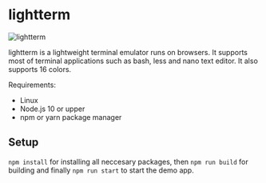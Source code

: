 # lightterm


![lightterm](https://i.ibb.co/zXLJkDw/lightterm.png)

lightterm is a lightweight terminal emulator runs on browsers. It supports most of terminal applications such as bash, less and nano text editor. It also supports 16 colors.

Requirements:

*  Linux
*  Node.js 10 or upper
*  npm or yarn package manager

## Setup
`npm install` for installing all neccesary packages, then `npm run build` for building and finally `npm run start` to start the demo app.
